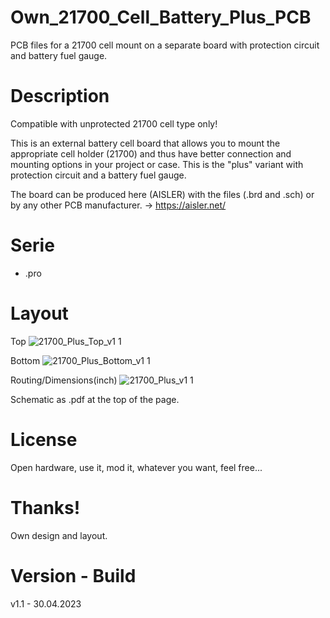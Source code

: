 # Own_21700_Cell_Battery_Plus_PCB

PCB files for a 21700 cell mount on a separate board with protection circuit and battery fuel gauge.

# Description

Compatible with unprotected 21700 cell type only!

This is an external battery cell board that allows you to mount the appropriate cell holder (21700) and thus have better connection and mounting options in your project or case. This is the "plus" variant with protection circuit and a battery fuel gauge.

The board can be produced here (AISLER) with the files (.brd and .sch) or by any other PCB manufacturer. -> https://aisler.net/

# Serie

- .pro

# Layout

Top
![21700_Plus_Top_v1 1](https://user-images.githubusercontent.com/88975406/235356405-975eb6ff-1216-4709-b691-3659f5cb22b7.png)

Bottom
![21700_Plus_Bottom_v1 1](https://user-images.githubusercontent.com/88975406/235356414-b62ad4de-d14d-4cee-8cec-068ba52d23f0.png)

Routing/Dimensions(inch)
![21700_Plus_v1 1](https://user-images.githubusercontent.com/88975406/235356426-f4db2ae7-ce9e-4df7-b42e-cf980c9107cb.png)

Schematic as .pdf at the top of the page.

# License

Open hardware, use it, mod it, whatever you want, feel free...

# Thanks!

Own design and layout.

# Version - Build

v1.1 - 30.04.2023
